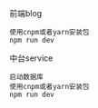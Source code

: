 前端blog

    使用cnpm或者yarn安装包
    npm run dev


中台service

    启动数据库
    使用cnpm或者yarn安装包
    npm run dev